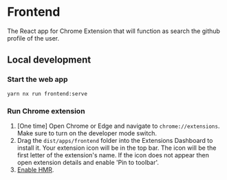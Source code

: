 # Frontend

The React app for Chrome Extension that will function as search the github profile of the user.

## Local development

### Start the web app

```shell
yarn nx run frontend:serve
```

### Run Chrome extension

1. [One time] Open Chrome or Edge and navigate to `chrome://extensions`. Make sure to turn on the developer mode switch.
2. Drag the `dist/apps/frontend` folder into the Extensions Dashboard to install it. Your extension icon will be in the top bar. The icon will be the first letter of the extension's name. If the icon does not appear then open extension details and enable 'Pin to toolbar'.
3. [Enable HMR](https://crxjs.dev/vite-plugin/getting-started/react/dev-basics#profit-with-vite-hmr).

